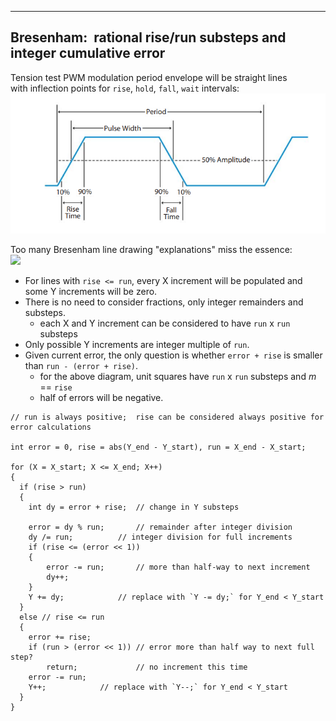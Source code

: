 
---
Bresenham:&nbsp; rational rise/run substeps and integer cumulative error
---

Tension test PWM modulation period envelope will be straight lines  
with inflection points for `rise`, `hold`, `fall`, `wait` intervals:  
![](https://github.com/blekenbleu/Direct-Drive-harness-tension-tester/raw/main/test.png)  

Too many Bresenham line drawing "explanations" miss the essence:  
![](https://www.cs.helsinki.fi/group/goa/mallinnus/lines/bres1.gif)  
- For lines with `rise <= run`, every X increment will be populated and some Y increments will be zero.
- There is no need to consider fractions, only integer remainders and substeps.
  - each X and Y increment can be considered to have `run` x `run` substeps
- Only possible Y increments are integer multiple of `run`.
- Given current error, the only question is whether `error + rise` is smaller than `run - (error + rise)`.
	- for the above diagram, unit squares have `run` x `run` substeps and *m* == `rise`
	- half of errors will be negative.

```
// run is always positive;  rise can be considered always positive for error calculations

int error = 0, rise = abs(Y_end - Y_start), run = X_end - X_start;

for (X = X_start; X <= X_end; X++)
{
  if (rise > run)
  {
    int dy = error + rise;	// change in Y substeps

    error = dy % run;		// remainder after integer division
    dy /= run;			// integer division for full increments
    if (rise <= (error << 1))
    {
        error -= run;		// more than half-way to next increment
        dy++;
    }
    Y += dy;			// replace with `Y -= dy;` for Y_end < Y_start
  }
  else // rise <= run
  {
    error += rise;
    if (run > (error << 1))	// error more than half way to next full step?
        return;         	// no increment this time
    error -= run;
    Y++;			// replace with `Y--;` for Y_end < Y_start
  }
}
```
